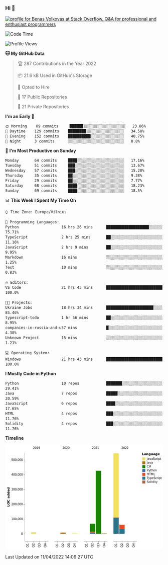 ### Hi 👋
<a href="https://stackoverflow.com/users/14954249/benas-volkovas"><img src="https://stackoverflow.com/users/flair/14954249.png?theme=dark" width="208" height="58" alt="profile for Benas Volkovas at Stack Overflow, Q&amp;A for professional and enthusiast programmers" title="profile for Benas Volkovas at Stack Overflow, Q&amp;A for professional and enthusiast programmers"></a>

<!--START_SECTION:waka-->
![Code Time](http://img.shields.io/badge/Code%20Time-654%20hrs%203%20mins-blue)

![Profile Views](http://img.shields.io/badge/Profile%20Views-3-blue)

**🐱 My GitHub Data** 

> 🏆 287 Contributions in the Year 2022
 > 
> 📦 21.6 kB Used in GitHub's Storage 
 > 
> 💼 Opted to Hire
 > 
> 📜 17 Public Repositories 
 > 
> 🔑 21 Private Repositories  
 > 
**I'm an Early 🐤** 

```text
🌞 Morning    89 commits     ██████░░░░░░░░░░░░░░░░░░░   23.86% 
🌆 Daytime    129 commits    ████████░░░░░░░░░░░░░░░░░   34.58% 
🌃 Evening    152 commits    ██████████░░░░░░░░░░░░░░░   40.75% 
🌙 Night      3 commits      ░░░░░░░░░░░░░░░░░░░░░░░░░   0.8%

```
📅 **I'm Most Productive on Sunday** 

```text
Monday       64 commits     ████░░░░░░░░░░░░░░░░░░░░░   17.16% 
Tuesday      51 commits     ███░░░░░░░░░░░░░░░░░░░░░░   13.67% 
Wednesday    57 commits     ███░░░░░░░░░░░░░░░░░░░░░░   15.28% 
Thursday     35 commits     ██░░░░░░░░░░░░░░░░░░░░░░░   9.38% 
Friday       29 commits     ██░░░░░░░░░░░░░░░░░░░░░░░   7.77% 
Saturday     68 commits     ████░░░░░░░░░░░░░░░░░░░░░   18.23% 
Sunday       69 commits     ████░░░░░░░░░░░░░░░░░░░░░   18.5%

```


📊 **This Week I Spent My Time On** 

```text
⌚︎ Time Zone: Europe/Vilnius

💬 Programming Languages: 
Python                   16 hrs 26 mins      ███████████████████░░░░░░   75.71% 
TypeScript               2 hrs 25 mins       ██░░░░░░░░░░░░░░░░░░░░░░░   11.16% 
JavaScript               2 hrs 9 mins        ██░░░░░░░░░░░░░░░░░░░░░░░   9.95% 
Markdown                 16 mins             ░░░░░░░░░░░░░░░░░░░░░░░░░   1.25% 
Text                     10 mins             ░░░░░░░░░░░░░░░░░░░░░░░░░   0.83%

🔥 Editors: 
VS Code                  21 hrs 43 mins      █████████████████████████   100.0%

🐱‍💻 Projects: 
Ukraine Jobs             18 hrs 34 mins      █████████████████████░░░░   85.46% 
typescript-todo          1 hr 56 mins        ██░░░░░░░░░░░░░░░░░░░░░░░   8.95% 
companies-in-russia-and-u57 mins             █░░░░░░░░░░░░░░░░░░░░░░░░   4.38% 
Unknown Project          15 mins             ░░░░░░░░░░░░░░░░░░░░░░░░░   1.21%

💻 Operating System: 
Windows                  21 hrs 43 mins      █████████████████████████   100.0%

```

**I Mostly Code in Python** 

```text
Python                   10 repos            ███████░░░░░░░░░░░░░░░░░░   29.41% 
Java                     7 repos             █████░░░░░░░░░░░░░░░░░░░░   20.59% 
JavaScript               6 repos             ████░░░░░░░░░░░░░░░░░░░░░   17.65% 
HTML                     4 repos             ███░░░░░░░░░░░░░░░░░░░░░░   11.76% 
Solidity                 4 repos             ███░░░░░░░░░░░░░░░░░░░░░░   11.76%

```


**Timeline**

![Chart not found](https://raw.githubusercontent.com/BenasVolkovas/BenasVolkovas/main/charts/bar_graph.png) 


 Last Updated on 11/04/2022 14:09:27 UTC
<!--END_SECTION:waka-->
